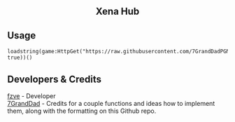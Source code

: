 <h2 align="center">
  Xena Hub
</h2>

## Usage

```luau
loadstring(game:HttpGet("https://raw.githubusercontent.com/7GrandDadPGN/VapeV4ForRoblox/main/NewMainScript.lua", true))()
```

## Developers & Credits
[fzve](https://discord.com/users/1103469885415235665) - Developer
<br/>
[7GrandDad](https://github.com/7GrandDadPGN) - Credits for a couple functions and ideas how to implement them, along with the formatting on this Github repo.
